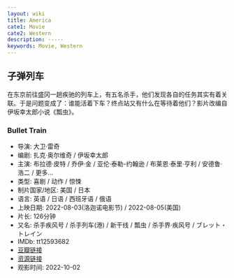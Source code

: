 ```yaml
---
layout: wiki
title: America
cate1: Movie
cate2: Western
description: -----
keywords: Movie, Western
---
```


## 子弹列车

在东京前往盛冈一趟疾驰的列车上，有五名杀手，他们发现各自的任务其实有着关联。于是问题变成了：谁能活着下车？终点站又有什么在等待着他们？影片改编自伊坂幸太郎小说《瓢虫》。

### Bullet Train

- 导演: 大卫·雷奇
- 编剧: 扎克·奥尔维奇 / 伊坂幸太郎
- 主演: 布拉德·皮特 / 乔伊·金 / 亚伦·泰勒-约翰逊 / 布莱恩·泰里·亨利 / 安德鲁·浩二 / 更多...
- 类型: 喜剧 / 动作 / 惊悚
- 制片国家/地区: 美国 / 日本
- 语言: 英语 / 日语 / 西班牙语 / 俄语
- 上映日期: 2022-08-03(洛迦诺电影节) / 2022-08-05(美国)
- 片长: 126分钟
- 又名: 杀手疾风号 / 杀手列车(港) / 新干线 / 瓢虫 / 杀手界·疾风号 / ブレット・トレイン
- IMDb: tt12593682
- [豆瓣链接](https://movie.douban.com/subject/35118954/)
- [资源链接](https://webhd.cc/d/35118954)
- 观影时间: 2022-10-02
